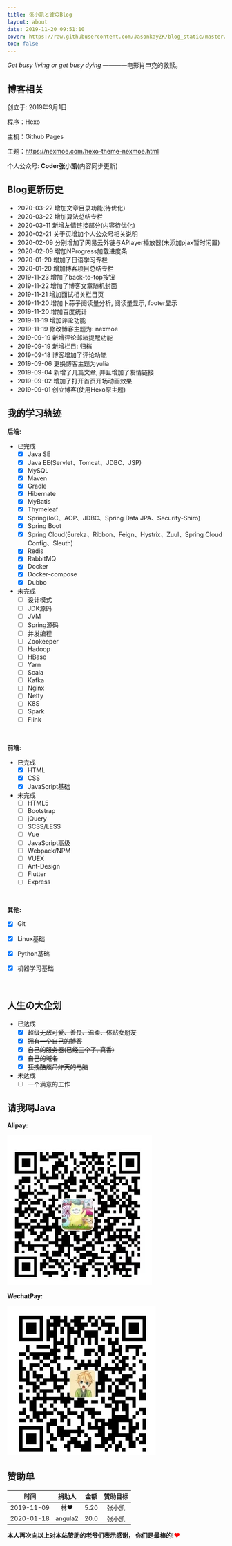 ```yaml
---
title: 张小凯と彼のBlog
layout: about
date: 2019-11-20 09:51:10
cover: https://raw.githubusercontent.com/JasonkayZK/blog_static/master/images/about.jpg
toc: false
---
```


*Get busy living or get busy dying*  ————电影肖申克的救赎。

## 博客相关

创立于: 2019年9月1日

程序：Hexo

主机：Github Pages

主题：https://nexmoe.com/hexo-theme-nexmoe.html

个人公众号: **Coder张小凯**(内容同步更新)



## Blog更新历史

*   2020-03-22 增加文章目录功能(待优化)
*   2020-03-22 增加算法总结专栏
*   2020-03-11 新增友情链接部分(内容待优化)
*   2020-02-21 关于页增加个人公众号相关说明
*   2020-02-09 分别增加了网易云外链与APlayer播放器(未添加pjax暂时闲置)
*   2020-02-09 增加NProgress加载进度条
*   2020-01-20 增加了日语学习专栏
*   2020-01-20 增加博客项目总结专栏
*   2019-11-23 增加了back-to-top按钮
*   2019-11-22 增加了博客文章随机封面
*   2019-11-21 增加面试相关栏目页
*   2019-11-20 增加卜蒜子阅读量分析, 阅读量显示, footer显示
*   2019-11-20 增加百度统计
*   2019-11-19 增加评论功能
*   2019-11-19 修改博客主题为: nexmoe
*   2019-09-19 新增评论邮箱提醒功能
*   2019-09-19 新增栏目: 归档
*   2019-09-18 博客增加了评论功能
*   2019-09-06 更换博客主题为yulia
*   2019-09-04 新增了几篇文章, 并且增加了友情链接
*   2019-09-02 增加了打开首页开场动画效果
*   2019-09-01 创立博客(使用Hexo原主题)



## 我的学习轨迹

**后端:**

-   已完成
    -   [x] Java SE
    -   [x] Java EE(Servlet、Tomcat、JDBC、JSP)
    -   [x] MySQL
    -   [x] Maven
    -   [x] Gradle
    -   [x] Hibernate
    -   [x] MyBatis
    -   [x] Thymeleaf
    -   [x] Spring(IoC、AOP、JDBC、Spring Data JPA、Security-Shiro)
    -   [x] Spring Boot
    -   [x] Spring Cloud(Eureka、Ribbon、Feign、Hystrix、Zuul、Spring Cloud Config、Sleuth)
    -   [x] Redis
    -   [x] RabbitMQ
    -   [x] Docker
    -   [x] Docker-compose
    -   [x] Dubbo
-   未完成
    -   [ ] 设计模式
    -   [ ] JDK源码
    -   [ ] JVM
    -   [ ] Spring源码
    -   [ ] 并发编程
    -   [ ] Zookeeper
    -   [ ] Hadoop
    -   [ ] HBase
    -   [ ] Yarn
    -   [ ] Scala
    -   [ ] Kafka
    -   [ ] Nginx
    -   [ ] Netty
    -   [ ] K8S
    -   [ ] Spark
    -   [ ] Flink

<br/>

**前端:**

-   已完成
    -   [x] HTML
    -   [x] CSS
    -   [x] JavaScript基础

-   未完成
    -   [ ] HTML5
    -   [ ] Bootstrap
    -   [ ] jQuery
    -   [ ] SCSS/LESS
    -   [ ] Vue
    -   [ ] JavaScript高级
    -   [ ] Webpack/NPM
    -   [ ] VUEX
    -   [ ] Ant-Design
    -   [ ] Flutter
    -   [ ] Express

<br/>

**其他:**

-   [x] Git
-   [x] Linux基础
-   [x] Python基础
-   [x] 机器学习基础



<br/>

## 人生の大企划

-   已达成
    -   [x] ~~超级无敌可爱、善良、温柔、体贴女朋友~~
    -   [x] ~~拥有一个自己的博客~~
    -   [x] ~~自己的服务器(已经三个了, 真香)~~
    -   [x] ~~自己的域名~~
    -   [x] ~~狂拽酷炫吊炸天的电脑~~

-   未达成
    -   [ ] 一个满意的工作

## 请我喝Java

**Alipay:**

![alipay](https://raw.githubusercontent.com/JasonkayZK/blog_static/master/images/alipay.jpg)

**WechatPay:**

![wechat](https://raw.githubusercontent.com/JasonkayZK/blog_static/master/images/wechat.jpg)



## 赞助单

|    时间    | 捐助人  | 金额 | 赞助目标 |
| :--------: | :-----: | :--: | :------: |
| 2019-11-09 |   林❤   | 5.20 |  张小凯  |
| 2020-01-18 | angula2 | 20.0 |  张小凯  |



**本人再次向以上对本站赞助的老爷们表示感谢， 你们是最棒的!**<font color="#FF0000">❤</font>



<br/>

